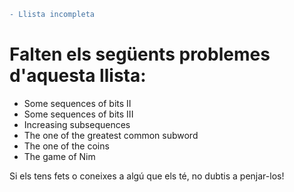 ```diff
- Llista incompleta
```
# Falten els següents problemes d'aquesta llista:
- Some sequences of bits II
- Some sequences of bits III
- Increasing subsequences
- The one of the greatest common subword
- The one of the coins
- The game of Nim

Si els tens fets o coneixes a algú que els té, no dubtis a penjar-los!
